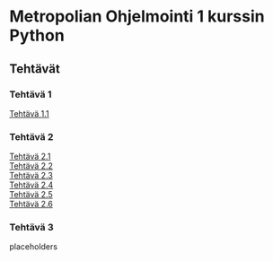# Metropolian Ohjelmointi 1 kurssin Python
## Tehtävät
### Tehtävä 1
[Tehtävä 1.1](<Tehtävä 1/Tehtävä1_1.py>)
### Tehtävä 2
[Tehtävä 2.1](<Tehtävä 2/Tehtävä 2_1.py>)\
[Tehtävä 2.2](<Tehtävä 2/Tehtävä 2_2.py>)\
[Tehtävä 2.3](<Tehtävä 2/Tehtävä 2_3.py>)\
[Tehtävä 2.4](<Tehtävä 2/Tehtävä 2_4.py>)\
[Tehtävä 2.5](<Tehtävä 2/Tehtävä 2_5.py>)\
[Tehtävä 2.6](<Tehtävä 2/Tehtävä 2_6.py>)
### Tehtävä 3
placeholders